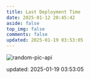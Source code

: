 ```yaml
---
title: Last Deployment Time
date: 2025-01-12 20:45:42
aside: false
top_img: false
comments: false
updated: 2025-01-19 03:53:05
---
```


![random-pic-api](https://cover.dong4j.ink:1024)

updated: 2025-01-19 03:53:05